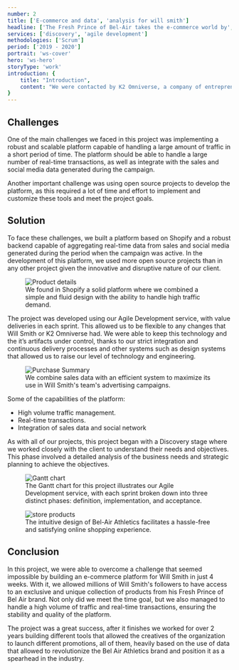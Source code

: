 ```yaml
---
number: 2
title: ['E-commerce and data', 'analysis for will smith']
headline: ['The Fresh Prince of Bel-Air takes the e-commerce world by', 'storm.']
services: ['discovery', 'agile development']
methodologies: ['Scrum']
period: ['2019 - 2020']
portrait: 'ws-cover'
hero: 'ws-hero'
storyType: 'work'
introduction: {
    title: "Introduction",
    content: "We were contacted by K2 Omniverse, a company of entrepreneurs with the mission of creating links between celebrities and their massive audiences, with a mission that seemed impossible: to build an e-commerce platform for Will Smith in just four weeks, that would allow him to offer his millions of followers for only 72 hours a new and exclusive collection of products belonging to his then new brand Fresh Prince of Bel Air."
}
---
```

<div>
    <h2>Challenges</h2>
    <p>One of the main challenges we faced in this project was implementing a robust and scalable platform capable of handling a large amount of traffic in a short period of time. The platform should be able to handle a large number of real-time transactions, as well as integrate with the sales and social media data generated during the campaign.</p>
    <p>Another important challenge was using open source projects to develop the platform, as this required a lot of time and effort to implement and customize these tools and meet the project goals.</p>
</div>
<div class="story_story__mainContent__2cGrid__aNFn8">
    <div class="story_story__mainContent__2cGrid__textContainer__CjTww">
        <h2>Solution</h2>
        <p>To face these challenges, we built a platform based on Shopify and a robust backend capable of aggregating real-time data from sales and social media generated during the period when the campaign was active. In the development of this platform, we used more open source projects than in any other project given the innovative and disruptive nature of our client.</p>
    </div>
    <figure>
        <img src="/work/ws-product.jpg" alt="Product details" loading="lazy"/>
        <figcaption class="story_story__mainContent__gridCaption__8kiY6 story_story__mainContent__caption__IQRnS">We found in Shopify a solid platform where we combined a simple and fluid design with the ability to handle high traffic demand.</figcaption>
    </figure>  
</div>
<div>
    <p>The project was developed using our Agile Development service, with value deliveries in each sprint. This allowed us to be flexible to any changes that Will Smith or K2 Omniverse had. We were able to keep this technology and the it’s artifacts under control, thanks to our strict integration and continuous delivery processes and other systems such as design systems that allowed us to raise our level of technology and engineering.</p>
</div>
<div class="story_story__mainContent__2cGrid__aNFn8"> 
    <figure>
        <img src="/work/ws-summary.jpg" alt="Purchase Summary" loading="lazy"/>
        <figcaption class="story_story__mainContent__gridCaption__8kiY6 story_story__mainContent__caption__IQRnS">We combine sales data with an efficient system to maximize its use in Will Smith's team's advertising campaigns.</figcaption>
    </figure>
    <div class="story_story__mainContent__wsSolutionList__KrV8F">
        <span>Some of the capabilities of the platform:</span>
        <ul>
        <li>High volume traffic management.</li>
        <li>Real-time transactions.</li>
        <li>Integration of sales data and social network</li>
        </ul>
    </div>    
</div>
<div>
    <p>As with all of our projects, this project began with a Discovery stage where we worked closely with the client to understand their needs and objectives. This phase involved a detailed analysis of the business needs and strategic planning to achieve the objectives.</p>
</div>
<div class="story_story__mainContent__gantt__TErEp">
    <figure>
        <img src="/work/project-chart-en.svg" alt="Gantt chart" loading="lazy"/>
        <figcaption class="story_story__mainContent__caption__IQRnS">The Gantt chart for this project illustrates our Agile Development service, with each sprint broken down into three distinct phases: definition, implementation, and acceptance.</figcaption>
    </figure>
</div>
<div>
    <figure>
        <img src="/work/ws-store.jpg" alt="store products" loading="lazy"/>
        <figcaption class="story_story__mainContent__caption__IQRnS">The intuitive design of Bel-Air Athletics facilitates a hassle-free and satisfying online shopping experience.</figcaption>
    </figure>    
</div>
<div>
    <h2>Conclusion</h2>
    <p>In this project, we were able to overcome a challenge that seemed impossible by building an e-commerce platform for Will Smith in just 4 weeks. With it, we allowed millions of Will Smith's followers to have access to an exclusive and unique collection of products from his Fresh Prince of Bel Air brand. Not only did we meet the time goal, but we also managed to handle a high volume of traffic and real-time transactions, ensuring the stability and quality of the platform.</p>
    <p>The project was a great success, after it finishes we worked for over 2 years building different tools that allowed the creatives of the organization to launch different promotions, all of them, heavily based on the use of data that allowed to revolutionize the Bel Air Athletics brand and position it as a spearhead in the industry.</p>
</div>